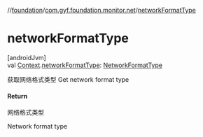 //[foundation](../../index.md)/[com.gyf.foundation.monitor.net](index.md)/[networkFormatType](network-format-type.md)

# networkFormatType

[androidJvm]\
val [Context](https://developer.android.com/reference/kotlin/android/content/Context.html).[networkFormatType](network-format-type.md): [NetworkFormatType](-network-format-type/index.md)

获取网络格式类型 Get network format type

#### Return

网络格式类型

Network format type